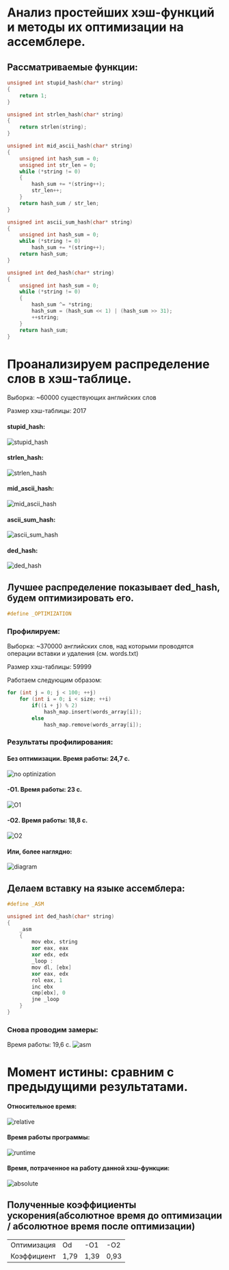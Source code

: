 # Анализ простейших хэш-функций и методы их оптимизации на ассемблере.

## Рассматриваемые функции:

```cpp
unsigned int stupid_hash(char* string)
{
    return 1;
}
```

```cpp
unsigned int strlen_hash(char* string)
{
    return strlen(string);
}
```

```cpp
unsigned int mid_ascii_hash(char* string)
{
    unsigned int hash_sum = 0;
    unsigned int str_len = 0;
    while (*string != 0)
    {
        hash_sum += *(string++);
        str_len++;
    }
    return hash_sum / str_len;
}
```

```cpp
unsigned int ascii_sum_hash(char* string)
{
    unsigned int hash_sum = 0;
    while (*string != 0)
        hash_sum += *(string++);
    return hash_sum;
}
```

```cpp
unsigned int ded_hash(char* string)
{
    unsigned int hash_sum = 0;
    while (*string != 0)
    {
        hash_sum ^= *string;
        hash_sum = (hash_sum << 1) | (hash_sum >> 31);
        ++string;
    }
    return hash_sum;
}
```
# Проанализируем распределение слов в хэш-таблице.
Выборка: ~60000 существующих английских слов

Размер хэш-таблицы: 2017
#### stupid_hash:
![stupid_hash](https://github.com/vomiz9k/hashMap/blob/master/hashMap/graph/stupid.png "stupid_hash")
#### strlen_hash:
![strlen_hash](https://github.com/vomiz9k/hashMap/blob/master/hashMap/graph/strlen.png "strlen_hash")
#### mid_ascii_hash:
![mid_ascii_hash](https://github.com/vomiz9k/hashMap/blob/master/hashMap/graph/mid_ascii.png "mid_ascii_hash")
#### ascii_sum_hash:
![ascii_sum_hash](https://github.com/vomiz9k/hashMap/blob/master/hashMap/graph/ascii.png "ascii_sum_hash")
#### ded_hash:
![ded_hash](https://github.com/vomiz9k/hashMap/blob/master/hashMap/graph/ded.png "ded_hash")
###
## Лучшее распределение показывает ded_hash, будем оптимизировать его.
```cpp
#define _OPTIMIZATION
```
### Профилируем:
Выборка: ~370000 английских слов, над которыми проводятся операции вставки и удаления (см. words.txt)

Размер хэш-таблицы: 59999

Работаем следующим образом:
```cpp
for (int j = 0; j < 100; ++j)
    for (int i = 0; i < size; ++i)
        if((i + j) % 2)
            hash_map.insert(words_array[i]);
        else
            hash_map.remove(words_array[i]);
 ```
 ### Результаты профилирования:
#### Без оптимизации. Время работы: 24,7 с.
![no optinization](https://github.com/vomiz9k/hashMap/blob/master/hashMap/pictures_before_asm/o0.png "no optimization")
#### -O1. Время работы: 23 с.
![O1](https://github.com/vomiz9k/hashMap/blob/master/hashMap/pictures_before_asm/o1.png "O1")
#### -O2. Время работы: 18,8 с.
![O2](https://github.com/vomiz9k/hashMap/blob/master/hashMap/pictures_before_asm/o2.png "O2")
#### Или, более наглядно:
![diagram](https://github.com/vomiz9k/hashMap/blob/master/hashMap/pictures_before_asm/diagram.png "diagran")

## Делаем вставку на языке ассемблера:
```cpp
#define _ASM
```
```cpp
unsigned int ded_hash(char* string)
{
    _asm
    {
        mov ebx, string
        xor eax, eax
        xor edx, edx
        _loop :
        mov dl, [ebx]
        xor eax, edx
        rol eax, 1
        inc ebx
        cmp[ebx], 0
        jne _loop
    }
}
```
### Снова проводим замеры:
Время работы: 19,6 с.
![asm](https://github.com/vomiz9k/hashMap/blob/master/hashMap/pictures_before_asm/asm.png "asm")
# Момент истины: сравним с предыдущими результатами.
#### Относительное время:
![relative](https://github.com/vomiz9k/hashMap/blob/master/hashMap/diagrams/relative.png "relative")
#### Время работы программы:
![runtime](https://github.com/vomiz9k/hashMap/blob/master/hashMap/diagrams/runtime.png "runtime")
#### Время, потраченное на работу данной хэш-функции:
![absolute](https://github.com/vomiz9k/hashMap/blob/master/hashMap/diagrams/absolute%20time.png "absolute")
## Полученные коэффициенты ускорения(абсолютное время до оптимизации / абсолютное время после оптимизации)
<table>
    <tr>
        <td>Оптимизация</td><td>Od</td><td>-O1</td><td>-O2</td>
    </tr>
    <tr>
        <td>Коэффициент</td><td>1,79</td><td>1,39</td><td>0,93</td>
    </tr>
</table> 



